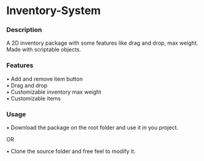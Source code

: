 # Inventory-System

### Description

A 2D inventory package with some features like drag and drop, max weight. Made with scriptable objects.

### Features

• Add and remove item button  
• Drag and drop  
• Customizable inventory max weight  
• Customizable items  

### Usage

• Download the package on the root folder and use it in you project.  

OR  

• Clone the source folder and free feel to modify it.
